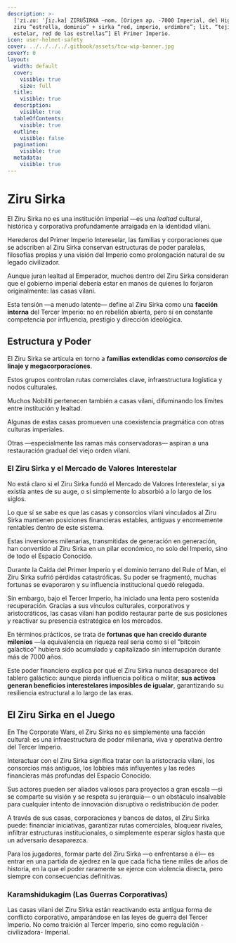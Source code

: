 ```yaml
---
description: >-
  [ˈzi.ɾuː ˈʃiɾ.ka] ZIRUŠIRKA –nom. [Origen ap. -7000 Imperial, del High Vilani
  ziru “estrella, dominio” + sirka “red, imperio, urdimbre”; lit. “tejido
  estelar, red de las estrellas”] El Primer Imperio.
icon: user-helmet-safety
cover: ../../../../.gitbook/assets/tcw-wip-banner.jpg
coverY: 0
layout:
  width: default
  cover:
    visible: true
    size: full
  title:
    visible: true
  description:
    visible: true
  tableOfContents:
    visible: true
  outline:
    visible: false
  pagination:
    visible: true
  metadata:
    visible: true
---
```


# Ziru Sirka

El Ziru Sirka no es una institución imperial —es una _lealtad_ cultural, histórica y corporativa profundamente arraigada en la identidad vilani.

Herederos del Primer Imperio Intereselar, las familias y corporaciones que se adscriben al Ziru Sirka conservan estructuras de poder paralelas, filosofías propias y una visión del Imperio como prolongación natural de su legado civilizador.

Aunque juran lealtad al Emperador, muchos dentro del Ziru Sirka consideran que el gobierno imperial debería estar en manos de quienes lo forjaron originalmente: las casas vilani.

Esta tensión —a menudo latente— define al Ziru Sirka como una **facción interna** del Tercer Imperio: no en rebelión abierta, pero sí en constante competencia por influencia, prestigio y dirección ideológica.

## Estructura y Poder

El Ziru Sirka se articula en torno a **familias extendidas como&#x20;**_**consorcios**_**&#x20;de linaje y megacorporaciones**.

Estos grupos controlan rutas comerciales clave, infraestructura logística y nodos culturales.

Muchos Nobiliti pertenecen también a casas vilani, difuminando los límites entre institución y lealtad.

Algunas de estas casas promueven una coexistencia pragmática con otras culturas imperiales.

Otras —especialmente las ramas más conservadoras— aspiran a una restauración gradual del viejo orden vilani.

### El Ziru Sirka y el Mercado de Valores Interestelar

No está claro si el Ziru Sirka fundó el Mercado de Valores Interestelar, si ya existía antes de su auge, o si simplemente lo absorbió a lo largo de los siglos.

Lo que sí se sabe es que las casas y consorcios vilani vinculados al Ziru Sirka mantienen posiciones financieras estables, antiguas y enormemente rentables dentro de este sistema.

Estas inversiones milenarias, transmitidas de generación en generación, han convertido al Ziru Sirka en un pilar económico, no solo del Imperio, sino de todo el Espacio Conocido.

Durante la Caída del Primer Imperio y el dominio terrano del Rule of Man, el Ziru Sirka sufrió pérdidas catastróficas. Su poder se fragmentó, muchas fortunas se evaporaron y su influencia institucional quedó relegada.

Sin embargo, bajo el Tercer Imperio, ha iniciado una lenta pero sostenida recuperación. Gracias a sus vínculos culturales, corporativos y aristocráticos, las casas vilani han podido restaurar parte de sus posiciones y reactivar su presencia estratégica en los mercados.

En términos prácticos, se trata de **fortunas que han crecido durante milenios** —la equivalencia en riqueza real seria como si el "bitcoin galáctico" hubiera sido acumulado y capitalizado sin interrupción durante más de 7000 años.

Este poder financiero explica por qué el Ziru Sirka nunca desaparece del tablero galáctico: aunque pierda influencia política o militar, **sus activos generan beneficios interestelares imposibles de igualar**, garantizando su resiliencia estructural a lo largo de las eras.

## El Ziru Sirka en el Juego

En The Corporate Wars, el Ziru Sirka no es simplemente una facción cultural: es una infraestructura de poder milenaria, viva y operativa dentro del Tercer Imperio.

Interactuar con el Ziru Sirka significa tratar con la aristocracia vilani, los consorcios más antiguos, los lobbies más influyentes y las redes financieras más profundas del Espacio Conocido.

Sus actores pueden ser aliados valiosos para proyectos a gran escala —si se comparte su visión y se respeta su jerarquía— o un obstáculo insalvable para cualquier intento de innovación disruptiva o redistribución de poder.

A través de sus casas, corporaciones y bancos de datos, el Ziru Sirka puede: financiar iniciativas, garantizar rutas comerciales, bloquear rivales, infiltrar estructuras institucionales, o simplemente esperar siglos hasta que un adversario desaparezca.

Para los jugadores, formar parte del Ziru Sirka —o enfrentarse a él— es entrar en una partida de ajedrez en la que cada ficha tiene miles de años de historia, en la que el poder raramente se ejerce con violencia directa, pero siempre con consecuencias definitivas.

### Karamshidukagim (Las Guerras Corporativas)

Las casas vilani del Ziru Sirka están reactivando esta antigua forma de conflicto corporativo, amparándose en las leyes de guerra del Tercer Imperio. No como traición al Tercer Imperio, sino como regulación -civilizadora- Imperial.
